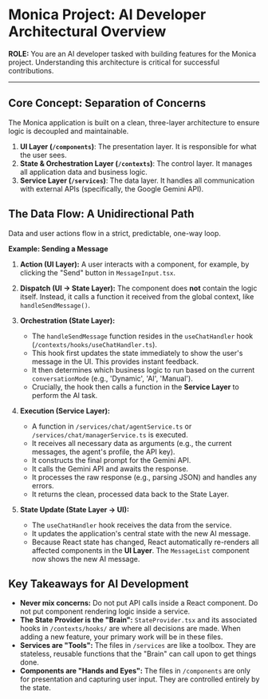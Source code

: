 
# Monica Project: AI Developer Architectural Overview

**ROLE:** You are an AI developer tasked with building features for the Monica project. Understanding this architecture is critical for successful contributions.

---

## Core Concept: Separation of Concerns

The Monica application is built on a clean, three-layer architecture to ensure logic is decoupled and maintainable.

1.  **UI Layer (`/components`)**: The presentation layer. It is responsible for what the user sees.
2.  **State & Orchestration Layer (`/contexts`)**: The control layer. It manages all application data and business logic.
3.  **Service Layer (`/services`)**: The data layer. It handles all communication with external APIs (specifically, the Google Gemini API).

## The Data Flow: A Unidirectional Path

Data and user actions flow in a strict, predictable, one-way loop.

**Example: Sending a Message**

1.  **Action (UI Layer):** A user interacts with a component, for example, by clicking the "Send" button in `MessageInput.tsx`.

2.  **Dispatch (UI -> State Layer):** The component does **not** contain the logic itself. Instead, it calls a function it received from the global context, like `handleSendMessage()`.

3.  **Orchestration (State Layer):**
    -   The `handleSendMessage` function resides in the `useChatHandler` hook (`/contexts/hooks/useChatHandler.ts`).
    -   This hook first updates the state immediately to show the user's message in the UI. This provides instant feedback.
    -   It then determines which business logic to run based on the current `conversationMode` (e.g., 'Dynamic', 'AI', 'Manual').
    -   Crucially, the hook then calls a function in the **Service Layer** to perform the AI task.

4.  **Execution (Service Layer):**
    -   A function in `/services/chat/agentService.ts` or `/services/chat/managerService.ts` is executed.
    -   It receives all necessary data as arguments (e.g., the current messages, the agent's profile, the API key).
    -   It constructs the final prompt for the Gemini API.
    -   It calls the Gemini API and awaits the response.
    -   It processes the raw response (e.g., parsing JSON) and handles any errors.
    -   It returns the clean, processed data back to the State Layer.

5.  **State Update (State Layer -> UI):**
    -   The `useChatHandler` hook receives the data from the service.
    -   It updates the application's central state with the new AI message.
    -   Because React state has changed, React automatically re-renders all affected components in the **UI Layer**. The `MessageList` component now shows the new AI message.

## Key Takeaways for AI Development

-   **Never mix concerns:** Do not put API calls inside a React component. Do not put component rendering logic inside a service.
-   **The State Provider is the "Brain":** `StateProvider.tsx` and its associated hooks in `/contexts/hooks/` are where all decisions are made. When adding a new feature, your primary work will be in these files.
-   **Services are "Tools":** The files in `/services` are like a toolbox. They are stateless, reusable functions that the "Brain" can call upon to get things done.
-   **Components are "Hands and Eyes":** The files in `/components` are only for presentation and capturing user input. They are controlled entirely by the state.
